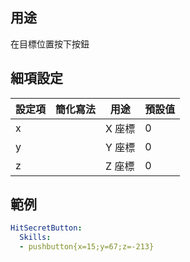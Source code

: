 用途
---------------------

在目標位置按下按鈕

細項設定
----------

| 設定項 | 簡化寫法 | 用途 | 預設值 |
|-----------|--------|--------------------------------------------|---------------|
| x || X 座標| 0 |
| y || Y 座標| 0 |
| z || Z 座標| 0 |

範例
--------
```yml
HitSecretButton:
  Skills:
  - pushbutton{x=15;y=67;z=-213}
```